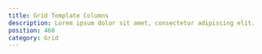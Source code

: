 ```yaml
---
title: Grid Template Columns
description: Lorem ipsum dolor sit amet, consectetur adipiscing elit.
position: 460
category: Grid
---
```

